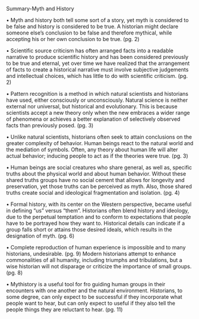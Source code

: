 Summary-Myth and History

•	Myth and history both tell some sort of a story, yet myth is considered to be false and history is considered to be true. A historian might declare someone else’s conclusion to be false and therefore mythical, while accepting his or her own conclusion to be true. (pg. 2)

•	Scientific source criticism has often arranged facts into a readable narrative to produce scientific history and has been considered previously to be true and eternal, yet over time we have realized that the arrangement of facts to create a historical narrative must involve subjective judgements and intellectual choices, which has little to do with scientific criticism. (pg. 2)

•	Pattern recognition is a method in which natural scientists and historians have used, either consciously or unconsciously. Natural science is neither external nor universal, but historical and evolutionary. This is because scientists accept a new theory only when the new embraces a wider range of phenomena or achieves a better explanation of selectively observed facts than previously posed. (pg. 3)

•	Unlike natural scientists, historians often seek to attain conclusions on the greater complexity of behavior. Human beings react to the natural world and the mediation of symbols. Often, any theory about human life will alter actual behavior; inducing people to act as if the theories were true. (pg. 3)

•	Human beings are social creatures who share general, as well as, specific truths about the physical world and about human behavior. Without these shared truths groups have no social cement that allows for longevity and preservation, yet those truths can be perceived as myth. Also, those shared truths create social and ideological fragmentation and isolation. (pg. 4)

•	Formal history, with its center on the Western perspective, became useful in defining “us” versus “them”. Historians often blend history and ideology, due to the perpetual temptation and to conform to expectations that people have to be portrayed how they want to. Historical details can indicate if a group falls short or attains those desired ideals, which results in the designation of myth. (pg. 6)

•	Complete reproduction of human experience is impossible and to many historians, undesirable. (pg. 9) Modern historians attempt to enhance commonalities of all humanity, including triumphs and tribulations, but a wise historian will not disparage or criticize the importance of small groups. (pg. 8)

•	 Mythistory is a useful tool for fro guiding human groups in their encounters with one another and the natural environment. Historians, to some degree, can only expect to be successful if they incorporate what people want to hear, but can only expect to useful if they also tell the people things they are reluctant to hear. (pg. 11)
